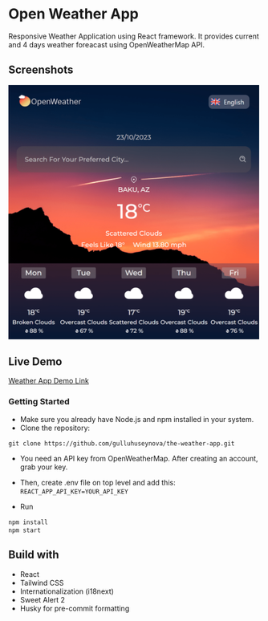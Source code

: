 
# Open Weather App

Responsive Weather Application using React framework. It provides current and 4 days weather foreacast using OpenWeatherMap API.


## Screenshots
<img src="https://github.com/gulluhuseynova/the-weather-app/blob/main/public/screenshot.png" width="500">

## Live Demo

[Weather App Demo Link](https://weatherapp-g.vercel.app)

### Getting Started

- Make sure you already have Node.js and npm installed in your system.
- Clone the repository: 
```
git clone https://github.com/gulluhuseynova/the-weather-app.git
```
- You need an API key from OpenWeatherMap. After creating an account, grab your key.
- Then, create .env file on top level and add this: `REACT_APP_API_KEY=YOUR_API_KEY`

- Run 
```
npm install
npm start
```
      
## Build with
- React
- Tailwind CSS
- Internationalization (i18next)
- Sweet Alert 2
- Husky for pre-commit formatting
